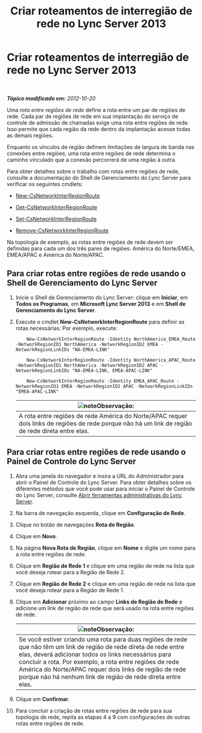 ﻿---
title: Criar roteamentos de interregião de rede no Lync Server 2013
TOCTitle: Criar roteamentos de interregião de rede no Lync Server 2013
ms:assetid: 5555262a-a502-4b01-9593-836dd30064f5
ms:mtpsurl: https://technet.microsoft.com/pt-br/library/Gg398368(v=OCS.15)
ms:contentKeyID: 49306748
ms.date: 05/19/2016
mtps_version: v=OCS.15
ms.translationtype: HT
---

# Criar roteamentos de interregião de rede no Lync Server 2013

 

_**Tópico modificado em:** 2012-10-20_

Uma *rota entre regiões de rede* define a rota entre um par de regiões de rede. Cada par de regiões de rede em sua implantação do serviço de controle de admissão de chamadas exige uma rota entre regiões de rede. Isso permite que cada região da rede dentro da implantação acesse todas as demais regiões.

Enquanto os vínculos de região definem limitações de largura de banda nas conexões entre regiões, uma rota entre regiões de rede determina o caminho vinculado que a conexão percorrerá de uma região à outra.

Para obter detalhes sobre o trabalho com rotas entre regiões de rede, consulte a documentação do Shell de Gerenciamento do Lync Server para verificar os seguintes cmdlets:

  - [New-CsNetworkInterRegionRoute](https://docs.microsoft.com/en-us/powershell/module/skype/New-CsNetworkInterRegionRoute)

  - [Get-CsNetworkInterRegionRoute](https://docs.microsoft.com/en-us/powershell/module/skype/Get-CsNetworkInterRegionRoute)

  - [Set-CsNetworkInterRegionRoute](https://docs.microsoft.com/en-us/powershell/module/skype/Set-CsNetworkInterRegionRoute)

  - [Remove-CsNetworkInterRegionRoute](https://docs.microsoft.com/en-us/powershell/module/skype/Remove-CsNetworkInterRegionRoute)

Na topologia de exemplo, as rotas entre regiões de rede devem ser definidas para cada um dos três pares de regiões: América do Norte/EMEA, EMEA/APAC e América do Norte/APAC.

## Para criar rotas entre regiões de rede usando o Shell de Gerenciamento do Lync Server

1.  Inicie o Shell de Gerenciamento do Lync Server: clique em **Iniciar**, em **Todos os Programas**, em **Microsoft Lync Server 2013** e em **Shell de Gerenciamento do Lync Server**.

2.  Execute o cmdlet **New-CsNetworkInterRegionRoute** para definir as rotas necessárias. Por exemplo, execute:
    
    ```
        New-CsNetworkInterRegionRoute -Identity NorthAmerica_EMEA_Route -NetworkRegionID1 NorthAmerica -NetworkRegionID2 EMEA -NetworkRegionLinkIDs "NA-EMEA-LINK"
    ```
    ```    
        New-CsNetworkInterRegionRoute -Identity NorthAmerica_APAC_Route -NetworkRegionID1 NorthAmerica -NetworkRegionID2 APAC -NetworkRegionLinkIDs "NA-EMEA-LINK, EMEA-APAC-LINK"
    ```
    ```    
        New-CsNetworkInterRegionRoute -Identity EMEA_APAC_Route -NetworkRegionID1 EMEA -NetworkRegionID2 APAC -NetworkRegionLinkIDs "EMEA-APAC-LINK"
    ```
    
    <table>
    <thead>
    <tr class="header">
    <th><img src="images/Gg425756.note(OCS.15).gif" title="note" alt="note" />Observação:</th>
    </tr>
    </thead>
    <tbody>
    <tr class="odd">
    <td>A rota entre regiões de rede América do Norte/APAC requer dois links de regiões de rede porque não há um link de região de rede direta entre elas.</td>
    </tr>
    </tbody>
    </table>


## Para criar rotas entre regiões de rede usando o Painel de Controle do Lync Server

1.  Abra uma janela do navegador e insira a URL do Administrador para abrir o Painel de Controle do Lync Server. Para obter detalhes sobre os diferentes métodos que você pode usar para iniciar o Painel de Controle do Lync Server, consulte [Abrir ferramentas administrativas do Lync Server](lync-server-2013-open-lync-server-administrative-tools.md).

2.  Na barra de navegação esquerda, clique em **Configuração de Rede**.

3.  Clique no botão de navegações **Rota de Região**.

4.  Clique em **Novo**.

5.  Na página **Nova Rota de Região**, clique em **Nome** e digite um nome para a rota entre regiões de rede.

6.  Clique em **Região de Rede 1** e clique em uma região de rede na lista que você deseja rotear para a Região de Rede 2.

7.  Clique em **Região de Rede 2** e clique em uma região de rede na lista que você deseja rotear para a Região de Rede 1.

8.  Clique em **Adicionar** próximo ao campo **Links de Região de Rede** e adicione um link de região de rede que será usado na rota entre regiões de rede.
    
    <table>
    <thead>
    <tr class="header">
    <th><img src="images/Gg425756.note(OCS.15).gif" title="note" alt="note" />Observação:</th>
    </tr>
    </thead>
    <tbody>
    <tr class="odd">
    <td>Se você estiver criando uma rota para duas regiões de rede que não têm um link de região de rede direta de rede entre elas, deverá adicionar todos os links necessários para concluir a rota. Por exemplo, a rota entre regiões de rede América do Norte/APAC requer dois links de região de rede porque não há nenhum link de região de rede direta entre elas.</td>
    </tr>
    </tbody>
    </table>


9.  Clique em **Confirmar**.

10. Para concluir a criação de rotas entre regiões de rede para sua topologia de rede, repita as etapas 4 a 9 com configurações de outras rotas entre regiões de rede.


